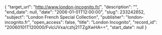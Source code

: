 {
  "target_url": "http://www.london-incognito.fr/", 
  "description": "", 
  "end_date": null, 
  "date": "2006-01-01T12:00:00", 
  "slug": 233242652, 
  "subject": "London French Special Collection", 
  "publisher": "london-incognito.fr", 
  "open_access": false, 
  "title": "London Incognito", 
  "record_id": "20060101T120000/FvlcUVxa/czhj21TZgXwHA==", 
  "start_date": null
}

